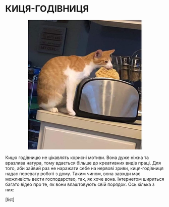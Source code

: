 # **КИЦЯ-ГОДІВНИЦЯ**
<p align="center">
  <img width="360" height="410" src="кг5.jpg">
</p>

Кицю годівницю не цікавлять корисні мотиви. Вона дуже ніжна та вразлива натура, тому вдається більше до креативних видів праці. Для того, аби зайвий раз не наражати себе на нервові зриви, киця-годівниця надає перевагу роботі з дому. Таким чином, вона завжди має можливість вести господарство, так, як хоче вона. Інтернетом шириться багато відео про те, як вони влаштовують свій порядок. Ось кілька з них:

[list]
